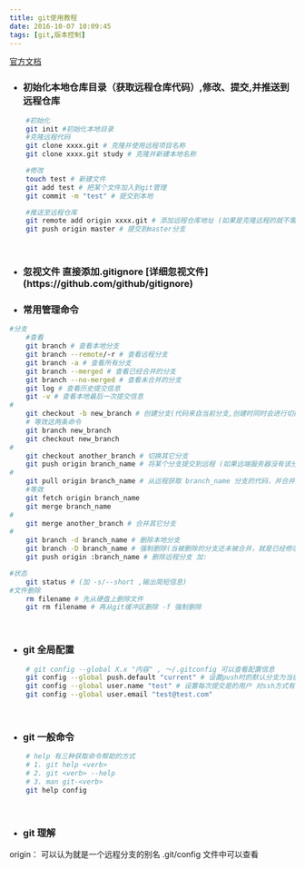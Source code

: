 ```yaml
---
title: git使用教程
date: 2016-10-07 10:09:45
tags: [git,版本控制]
---
```


[官方文档](https://git-scm.com/doc)

+ <h3>初始化本地仓库目录（获取远程仓库代码）,修改、提交,并推送到远程仓库</h3>
``` bash
    #初始化
    git init #初始化本地目录
    #克隆远程代码
    git clone xxxx.git # 克隆并使用远程项目名称
    git clone xxxx.git study # 克隆并新建本地名称

    #修改
    touch test # 新建文件
    git add test # 把某个文件加入到git管理
    git commit -m "test" # 提交到本地

    #推送至远程仓库
    git remote add origin xxxx.git # 添加远程仓库地址 (如果是克隆远程的就不需要添加)
    git push origin master # 提交到master分支
```
<br />

+ <h3>忽视文件 直接添加.gitignore [详细忽视文件](https://github.com/github/gitignore)</h3>

+ <h3>常用管理命令</h3>
``` bash
#分支
    #查看
    git branch # 查看本地分支
    git branch --remote/-r # 查看远程分支
    git branch -a # 查看所有分支
    git branch --merged # 查看已经合并的分支
    git branch --no-merged # 查看未合并的分支
    git log # 查看历史提交信息
    git -v # 查看本地最后一次提交信息
#
    git checkout -b new_branch # 创建分支(代码来自当前分支,创建时同时会进行切换)
    # 等效这两条命令
    git branch new_branch
    git checkout new_branch
#
    git checkout another_branch # 切换其它分支
    git push origin branch_name # 将某个分支提交到远程 (如果远端服务器没有该分支，将会自动创建)
#
    git pull origin branch_name # 从远程获取 branch_name 分支的代码，并合并
    #等效
    git fetch origin branch_name
    git merge branch_name
#
    git merge another_branch # 合并其它分支
#
    git branch -d branch_name # 删除本地分支
    git branch -D branch_name # 强制删除(当被删除的分支还未被合并，就是已经修改但未被合并)
    git push origin :branch_name # 删除远程分支 加:

#状态
    git status # (加 -s/--short ,输出简短信息)
#文件删除
    rm filename # 先从硬盘上删除文件
    git rm filename # 再从git缓冲区删除 -f 强制删除
```
<br />

+ <h3>git 全局配置 </h3>
``` bash
    # git config --global X.x "内容" , ～/.gitconfig 可以查看配置信息
    git config --global push.default "current" # 设置push时的默认分支为当前分支 (提交当前分支可以直接git push)
    git config --global user.name "test" # 设置每次提交是的用户 对ssh方式有效
    git config --global user.email "test@test.com"
```
<br />

+ <h3>git 一般命令</h3>
``` bash
    # help 有三种获取命令帮助的方式
    # 1. git help <verb>
    # 2. git <verb> --help
    # 3. man git-<verb>
    git help config
```
<br />

+ <h3>git 理解</h3>
origin： 可以认为就是一个远程分支的别名 .git/config 文件中可以查看

